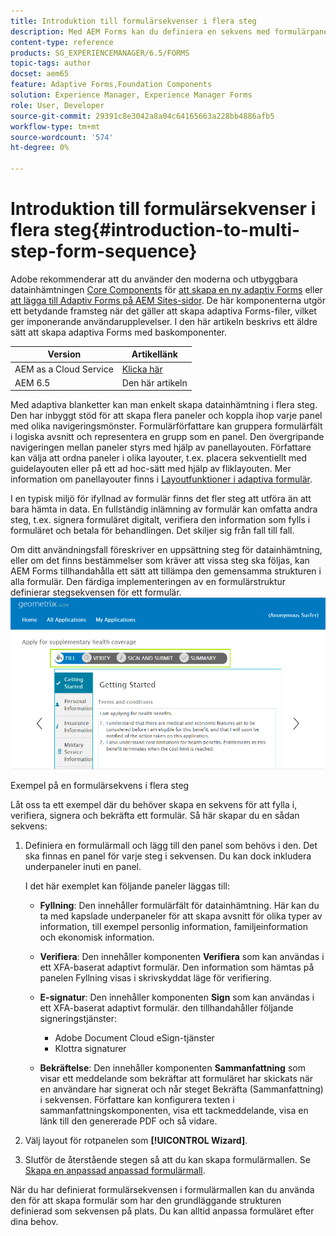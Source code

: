 ```yaml
---
title: Introduktion till formulärsekvenser i flera steg
description: Med AEM Forms kan du definiera en sekvens med formulärpaneler där du vill att användarna ska kunna navigera och fylla i ett anpassat formulär.
content-type: reference
products: SG_EXPERIENCEMANAGER/6.5/FORMS
topic-tags: author
docset: aem65
feature: Adaptive Forms,Foundation Components
solution: Experience Manager, Experience Manager Forms
role: User, Developer
source-git-commit: 29391c8e3042a8a04c64165663a228bb4886afb5
workflow-type: tm+mt
source-wordcount: '574'
ht-degree: 0%

---
```


# Introduktion till formulärsekvenser i flera steg{#introduction-to-multi-step-form-sequence}

<span class="preview"> Adobe rekommenderar att du använder den moderna och utbyggbara datainhämtningen [Core Components](https://experienceleague.adobe.com/docs/experience-manager-core-components/using/adaptive-forms/introduction.html) för [att skapa en ny adaptiv Forms](/help/forms/using/create-an-adaptive-form-core-components.md) eller [att lägga till Adaptiv Forms på AEM Sites-sidor](/help/forms/using/create-or-add-an-adaptive-form-to-aem-sites-page.md). De här komponenterna utgör ett betydande framsteg när det gäller att skapa adaptiva Forms-filer, vilket ger imponerande användarupplevelser. I den här artikeln beskrivs ett äldre sätt att skapa adaptiva Forms med baskomponenter. </span>

| Version | Artikellänk |
| -------- | ---------------------------- |
| AEM as a Cloud Service | [Klicka här](https://experienceleague.adobe.com/docs/experience-manager-cloud-service/content/forms/adaptive-forms-authoring/authoring-adaptive-forms-foundation-components/configure-layout-of-an-adaptive-form/introduction-form-sequence.html) |
| AEM 6.5 | Den här artikeln |


Med adaptiva blanketter kan man enkelt skapa datainhämtning i flera steg. Den har inbyggt stöd för att skapa flera paneler och koppla ihop varje panel med olika navigeringsmönster. Formulärförfattare kan gruppera formulärfält i logiska avsnitt och representera en grupp som en panel. Den övergripande navigeringen mellan paneler styrs med hjälp av panellayouten. Författare kan välja att ordna paneler i olika layouter, t.ex. placera sekventiellt med guidelayouten eller på ett ad hoc-sätt med hjälp av fliklayouten. Mer information om panellayouter finns i [Layoutfunktioner i adaptiva formulär](../../forms/using/layout-capabilities-adaptive-forms.md).

I en typisk miljö för ifyllnad av formulär finns det fler steg att utföra än att bara hämta in data. En fullständig inlämning av formulär kan omfatta andra steg, t.ex. signera formuläret digitalt, verifiera den information som fylls i formuläret och betala för behandlingen. Det skiljer sig från fall till fall.

Om ditt användningsfall föreskriver en uppsättning steg för datainhämtning, eller om det finns bestämmelser som kräver att vissa steg ska följas, kan AEM Forms tillhandahålla ett sätt att tillämpa den gemensamma strukturen i alla formulär. Den färdiga implementeringen av en formulärstruktur definierar stegsekvensen för ett formulär. ![Exempel på en formulärsekvens i flera steg](assets/formpipeline.png)

Exempel på en formulärsekvens i flera steg

Låt oss ta ett exempel där du behöver skapa en sekvens för att fylla i, verifiera, signera och bekräfta ett formulär. Så här skapar du en sådan sekvens:

1. Definiera en formulärmall och lägg till den panel som behövs i den. Det ska finnas en panel för varje steg i sekvensen. Du kan dock inkludera underpaneler inuti en panel.

   I det här exemplet kan följande paneler läggas till:

   * **Fyllning**: Den innehåller formulärfält för datainhämtning. Här kan du ta med kapslade underpaneler för att skapa avsnitt för olika typer av information, till exempel personlig information, familjeinformation och ekonomisk information.

   * **Verifiera**: Den innehåller komponenten **Verifiera** som kan användas i ett XFA-baserat adaptivt formulär. Den information som hämtas på panelen Fyllning visas i skrivskyddat läge för verifiering.

   * **E-signatur**: Den innehåller komponenten **Sign** som kan användas i ett XFA-baserat adaptivt formulär. den tillhandahåller följande signeringstjänster:

      * Adobe Document Cloud eSign-tjänster
      * Klottra signaturer

   * **Bekräftelse**: Den innehåller komponenten **Sammanfattning** som visar ett meddelande som bekräftar att formuläret har skickats när en användare har signerat och når steget Bekräfta (Sammanfattning) i sekvensen. Författare kan konfigurera texten i sammanfattningskomponenten, visa ett tackmeddelande, visa en länk till den genererade PDF och så vidare.

1. Välj layout för rotpanelen som **[!UICONTROL Wizard]**.
1. Slutför de återstående stegen så att du kan skapa formulärmallen. Se [Skapa en anpassad anpassad formulärmall](../../forms/using/custom-adaptive-forms-templates.md).

När du har definierat formulärsekvensen i formulärmallen kan du använda den för att skapa formulär som har den grundläggande strukturen definierad som sekvensen på plats. Du kan alltid anpassa formuläret efter dina behov.

